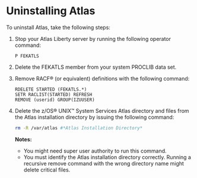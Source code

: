 # Uninstalling Atlas

To uninstall Atlas, take the following steps:

1.  Stop your Atlas Liberty server by running the following operator command:

    ```
    P FEKATLS
    ```

2.  Delete the FEKATLS member from your system PROCLIB data set.
3.  Remove RACF® \(or equivalent\) definitions with the following command:

    ```
    RDELETE STARTED (FEKATLS.*)
    SETR RACLIST(STARTED) REFRESH
    REMOVE (userid) GROUP(IZUUSER)
    ```

4.  Delete the z/OS® UNIX™ System Services Atlas directory and files from the Atlas installation directory by issuing the following command:

    ```sh
    rm -R /var/atlas #*Atlas Installation Directory*
    ```

    **Notes:**

    -   You might need super user authority to run this command.
    -   You must identify the Atlas installation directory correctly. Running a recursive remove command with the wrong directory name might delete critical files.
